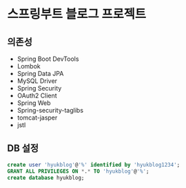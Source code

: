 # 스프링부트 블로그 프로젝트

## 의존성
- Spring Boot DevTools
- Lombok
- Spring Data JPA
- MySQL Driver
- Spring Security
- OAuth2 Client
- Spring Web
- Spring-security-taglibs
- tomcat-jasper
- jstl

## DB 설정
```sql
create user 'hyukblog'@'%' identified by 'hyukblog1234';
GRANT ALL PRIVILEGES ON *.* TO 'hyukblog'@'%';
create database hyukblog;
```